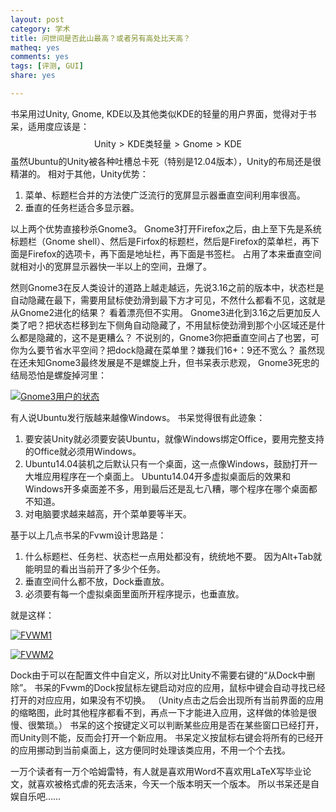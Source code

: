 ```yaml
---
layout: post 
category: 学术
title: 问世间是否此山最高？或者另有高处比天高？
matheq: yes
comments: yes
tags: [评测, GUI]
share: yes

---
```



书呆用过Unity, Gnome, KDE以及其他类似KDE的轻量的用户界面，觉得对于书呆，适用度应该是：
$$\text{Unity} > \text{KDE类轻量} > \text{Gnome} > \text{KDE}$$
虽然Ubuntu的Unity被各种吐槽总卡死（特别是12.04版本），Unity的布局还是很精湛的。
相对于其他，Unity优势：

1. 菜单、标题栏合并的方法使广泛流行的宽屏显示器垂直空间利用率很高。
2. 垂直的任务栏适合多显示器。

以上两个优势直接秒杀Gnome3。
Gnome3打开Firefox之后，由上至下先是系统标题栏（Gnome shell）、然后是Firfox的标题栏，然后是Firefox的菜单栏，再下面是Firefox的选项卡，再下面是地址栏，再下面是书签栏。
占用了本来垂直空间就相对小的宽屏显示器快一半以上的空间，丑爆了。

然则Gnome3在反人类设计的道路上越走越远，先说3.16之前的版本中，状态栏是自动隐藏在最下，需要用鼠标使劲滑到最下方才可见，不然什么都看不见，这就是从Gnome2进化的结果？
看着漂亮但不实用。
Gnome3进化到3.16之后更加反人类了吧？把状态栏移到左下侧角自动隐藏了，不用鼠标使劲滑到那个小区域还是什么都是隐藏的，这不是更糟么？
不说别的，Gnome3你把垂直空间占了也罢，可你为么要节省水平空间？把dock隐藏在菜单里？嫌我们16+：9还不宽么？
虽然现在还未知Gnome3最终发展是不是螺旋上升，但书呆表示悲观，
Gnome3死忠的结局恐怕是螺旋掉河里：

<a class="fancybox" rel="gallery1" href="http://ww3.sinaimg.cn/large/6927e7a5gw1et4vxcd6y7g208b08bkjl.gif" title="Gnome3用户的状态"><img src="http://ww3.sinaimg.cn/large/6927e7a5gw1et4vxcd6y7g208b08bkjl.gif" alt="Gnome3用户的状态" /></a>

有人说Ubuntu发行版越来越像Windows。
书呆觉得很有此迹象：

1. 要安装Unity就必须要安装Ubuntu，就像Windows绑定Office，要用完整支持的Office就必须用Windows。
2. Ubuntu14.04装机之后默认只有一个桌面，这一点像Windows，鼓励打开一大堆应用程序在一个桌面上。
Ubuntu14.04开多虚拟桌面后的效果和Windows开多桌面差不多，用到最后还是乱七八糟，哪个程序在哪个桌面都不知道。
3. 对电脑要求越来越高，开个菜单要等半天。

基于以上几点书呆的Fvwm设计思路是：

1. 什么标题栏、任务栏、状态栏一点用处都没有，统统地不要。
因为Alt+Tab就能明显的看出当前开了多少个任务。
2. 垂直空间什么都不放，Dock垂直放。
3. 必须要有每一个虚拟桌面里面所开程序提示，也垂直放。

就是这样：

<a class="fancybox" rel="gallery2" href="http://ww4.sinaimg.cn/large/61dccbaajw1et9tpzipbmj211y0lcdnu.jpg" title="FVWM1"><img src="http://ww4.sinaimg.cn/large/61dccbaajw1et9tpzipbmj211y0lcdnu.jpg" alt="FVWM1" /></a>

<a class="fancybox" rel="gallery2" href="http://ww4.sinaimg.cn/large/61dccbaajw1et9tq1m1wdj211y0lc10s.jpg" title="FVWM2"><img src="http://ww4.sinaimg.cn/large/61dccbaajw1et9tq1m1wdj211y0lc10s.jpg" alt="FVWM2" /></a>

Dock由于可以在配置文件中自定义，所以对比Unity不需要右键的“从Dock中删除”。
书呆的Fvwm的Dock按鼠标左键启动对应的应用，鼠标中键会自动寻找已经打开的对应应用，如果没有不切换。
（Unity点击之后会出现所有当前界面的应用的缩略图，此时其他程序都看不到，再点一下才能进入应用，这样做的体验是很慢、很繁琐。）
书呆的这个按键定义可以判断某些应用是否在某些窗口已经打开，而Unity则不能，反而会打开一个新应用。
书呆定义按鼠标右键会将所有的已经开的应用挪动到当前桌面上，这方便同时处理该类应用，不用一个个去找。

一万个读者有一万个哈姆雷特，有人就是喜欢用Word不喜欢用LaTeX写毕业论文，就喜欢被格式虐的死去活来，今天一个版本明天一个版本。
所以书呆还是自娱自乐吧……
